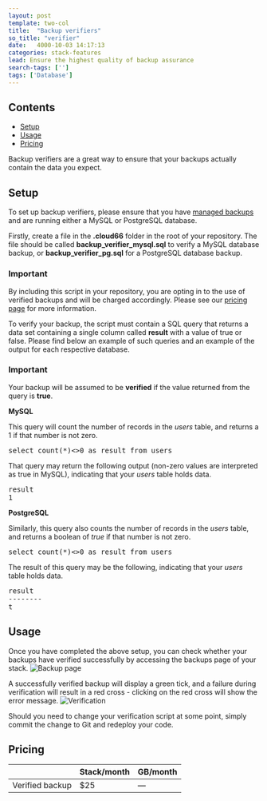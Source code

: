 ```yaml
---
layout: post
template: two-col
title:  "Backup verifiers"
so_title: "verifier"
date:   4000-10-03 14:17:13
categories: stack-features
lead: Ensure the highest quality of backup assurance
search-tags: ['']
tags: ['Database']
---
```


<h2>Contents</h2>
<ul class="page-toc">
	<li>
		<a href="#setup">Setup</a>
	</li>
	<li>
		<a href="#usage">Usage</a>
	</li>
	<li>
		<a href="#pricing">Pricing</a>
	</li>
</ul>

Backup verifiers are a great way to ensure that your backups actually contain the data you expect.

<h2 id="setup">Setup</h2>

To set up backup verifiers, please ensure that you have [managed backups](/add-ins/backups.html) and are running either a MySQL or PostgreSQL database.

Firstly, create a file in the **.cloud66** folder in the root of your repository. The file should be called **backup&#95;verifier&#95;mysql.sql** to verify a MySQL database backup, or **backup&#95;verifier&#95;pg.sql** for a PostgreSQL database backup.

<div class="notice notice-standalone">
		<h3>Important</h3>
		<p>By including this script in your repository, you are opting in to the use of verified backups and will be charged accordingly. Please see our <a href="http://cloud66.com/pricing" target="_blank">pricing page</a> for more information.</p>
</div>

To verify your backup, the script must contain a SQL query that returns a data set containing a single column called **result** with a value of true or false. Please find below an example of such queries and an example of the output for each respective database.

<div class="notice notice-standalone">
		<h3>Important</h3>
		<p>Your backup will be assumed to be <b>verified</b> if the value returned from the query is <b>true</b>.</p>
</div>

**MySQL**

This query will count the number of records in the *users* table, and returns a 1 if that number is not zero.
<pre class='terminal-commands'>
select count(*)<>0 as result from users
</pre>

That query may return the following output (non-zero values are interpreted as true in MySQL), indicating that your *users* table holds data.
<pre class='terminal-commands'>
result
1
</pre>

**PostgreSQL**

Similarly, this query also counts the number of records in the *users* table, and returns a boolean of _true_ if that number is not zero.
<pre class='terminal-commands'>
select count(*)<>0 as result from users
</pre>

The result of this query may be the following, indicating that your *users* table holds data.

<pre class="terminal-commands">
result
--------
t
</pre>

<h2 id="usage">Usage</h2>

Once you have completed the above setup, you can check whether your backups have verified successfully by accessing the backups page
of your stack.
![Backup page](http://cdn.cloud66.com/images/help/addin_psql_backup.png)

A successfully verified backup will display a green tick, and a failure during verification will result in a red cross - clicking on the red cross will show the error message.
![Verification](http://cdn.cloud66.com/images/help/addin_psql_backups.png)

Should you need to change your verification script at some point, simply commit the change to Git and redeploy your code.

<h2 id="pricing">Pricing</h2>

<table class='table table-bordered table-striped table-small'>
    <thead>
        <tr>
            <th align="center"></th>
            <th align="center">Stack/month</th>
            <th align="center">GB/month</th>
        </tr>
    </thead>
    <tbody>
        <tr>
            <td>Verified backup</td>
            <td>$25</td>
            <td>&mdash;</td>
        </tr>
    </tbody>
</table>